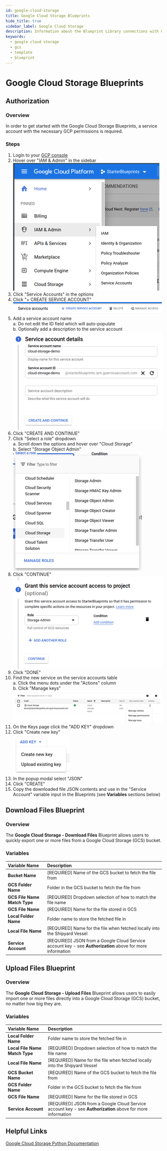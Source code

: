 ```yaml
---
id: google-cloud-storage
title: Google Cloud Storage Blueprints
hide_title: true
sidebar_label: Google Cloud Storage
description: Information about the Blueprint Library connections with Google Cloud Storage.
keywords:
  - google cloud storage
  - gcs
  - template
  - blueprint
---
```


# Google Cloud Storage Blueprints

## Authorization

### Overview

In order to get started with the Google Cloud Storage Blueprints, a service account with the necessary GCP permissions is required.

### Steps

1. Login to your [GCP console](https://console.cloud.google.com/)  
2. Hover over "IAM & Admin" in the sidebar  
	![IAM Service Accounts sidebar](../.gitbook/assets/iam-service-accounts-sidebar-selection.png)  
3. Click "Service Accounts" in the options  
4. Click "+ CREATE SERVICE ACCOUNT"  
	![Create service account button](../.gitbook/assets/create-service-account-button.png)  
5. Add a service account name  
	a. Do not edit the ID field which will auto-populate  
	b. Optionally add a description to the service account  
	![Add service account name](../.gitbook/assets/cloud-storage-service-account-name.png)  
6. Click "CREATE AND CONTINUE"  
7. Click "Select a role" dropdown  
	a. Scroll down the options and hover over "Cloud Storage"  
	b. Select "Storage Object Admin"  
	![Add Cloud Storage role](../.gitbook/assets/cloud-storage-role-cloud-storage-storage-admin-selection.png)  
8. Click "CONTINUE"  
	![Role](../.gitbook/assets/cloud-storage-role-selection.png)  
10. Click "DONE"  
11. Find the new service on the service accounts table  
	a. Click the menu dots under the "Actions" column  
	b. Click "Manage keys"  
	![Service accounts table](../.gitbook/assets/cloud-storage-service-accounts-table-manage-keys-dropdown.png)  
12. On the Keys page click the "ADD KEY" dropdown  
13. Click "Create new key"  
	![Create key dropdown button](../.gitbook/assets/service-account-add-key-button.png)  
14. In the popup modal select "JSON"  
15. Click "CREATE"  
16. Copy the downloaded file JSON contents and use in the "Service Account" variable input in the Blueprints (see **Variables** sections below)  

## Download Files Blueprint

### Overview

The **Google Cloud Storage - Download Files** Blueprint allows users to quickly export one or more files from a Google Cloud Storage (GCS) bucket.

### Variables

| Variable Name | Description |
|:---|:---|
| **Bucket Name** | [REQUIRED] Name of the GCS bucket to fetch the file from |
| **GCS Folder Name** | Folder in the GCS bucket to fetch the file from |
| **GCS File Name Match Type** | [REQUIRED] Dropdown selection of how to match the file name |
| **GCS File Name** | [REQUIRED] Name for the file stored in GCS |
| **Local Folder Name** | Folder name to store the fetched file in |
| **Local File Name** | [REQUIRED] Name for the file when fetched locally into the Shipyard Vessel |
| **Service Account** | [REQUIRED] JSON from a Google Cloud Service account key - see **Authorization** above for more information |

## Upload Files Blueprint

### Overview

The **Google Cloud Storage - Upload Files** Blueprint allows users to easily import one or more files directly into a Google Cloud Storage (GCS) bucket, no matter how big they are.

### Variables

| Variable Name | Description |
|:---|:---|
| **Local Folder Name** | Folder name to store the fetched file in |
| **Local File Name Match Type** | [REQUIRED] Dropdown selection of how to match the file name |
| **Local File Name** | [REQUIRED] Name for the file when fetched locally into the Shipyard Vessel |
| **GCS Bucket Name** | [REQUIRED] Name of the GCS bucket to fetch the file from |
| **GCS Folder Name** | Folder in the GCS bucket to fetch the file from |
| **GCS File Name** | [REQUIRED] Name for the file stored in GCS |
| **Service Account** | [REQUIRED] JSON from a Google Cloud Service account key - see **Authorization** above for more information |

## Helpful Links

[Google Cloud Storage Python Documentation](https://cloud.google.com/storage/docs/reference/libraries#client-libraries-install-python)
